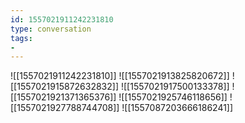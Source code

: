 ```yaml
---
id: 1557021911242231810
type: conversation
tags:
- 
---
```

![[1557021911242231810]]
![[1557021913825820672]]
![[1557021915872632832]]
![[1557021917500133378]]
![[1557021921371365376]]
![[1557021925746118656]]
![[1557021927788744708]]
![[1557087203666186241]]

